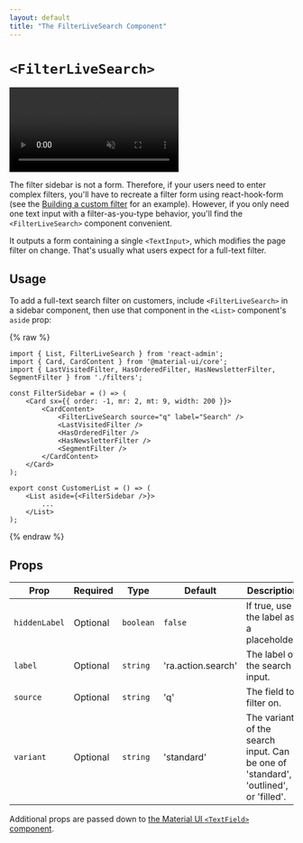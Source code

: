 ```yaml
---
layout: default
title: "The FilterLiveSearch Component"
---
```


# `<FilterLiveSearch>`

<video controls autoplay playsinline muted loop>
  <source src="./img/filter-live-search.webm" type="video/webm"/>
  <source src="./img/filter-live-search.mp4" type="video/mp4"/>
  Your browser does not support the video tag.
</video>


The filter sidebar is not a form. Therefore, if your users need to enter complex filters, you'll have to recreate a filter form using react-hook-form (see the [Building a custom filter](./FilteringTutorial.md#building-a-custom-filter) for an example). However, if you only need one text input with a filter-as-you-type behavior, you'll find the `<FilterLiveSearch>` component convenient.

It outputs a form containing a single `<TextInput>`, which modifies the page filter on change. That's usually what users expect for a full-text filter.

## Usage

To add a full-text search filter on customers, include `<FilterLiveSearch>` in a sidebar component, then use that component in the `<List>` component's `aside` prop:

{% raw %}
```tsx
import { List, FilterLiveSearch } from 'react-admin';
import { Card, CardContent } from '@material-ui/core';
import { LastVisitedFilter, HasOrderedFilter, HasNewsletterFilter, SegmentFilter } from './filters';

const FilterSidebar = () => (
    <Card sx={{ order: -1, mr: 2, mt: 9, width: 200 }}>
        <CardContent>
            <FilterLiveSearch source="q" label="Search" />
            <LastVisitedFilter />
            <HasOrderedFilter />
            <HasNewsletterFilter />
            <SegmentFilter />
        </CardContent>
    </Card>
);

export const CustomerList = () => (
    <List aside={<FilterSidebar />}>
        ...
    </List>
);
```
{% endraw %}

## Props

| Prop | Required | Type | Default | Description |
|------|----------|------|---------|-------------|
| `hiddenLabel` | Optional | `boolean` | `false` | If true, use the label as a placeholder. |
| `label` | Optional | `string` | 'ra.action.search' | The label of the search input. |
| `source` | Optional | `string` | 'q' | The field to filter on. |
| `variant` | Optional | `string` | 'standard' | The variant of the search input. Can be one of 'standard', 'outlined', or 'filled'. |

Additional props are passed down to [the Material UI `<TextField>` component](https://mui.com/material-ui/api/text-field/).